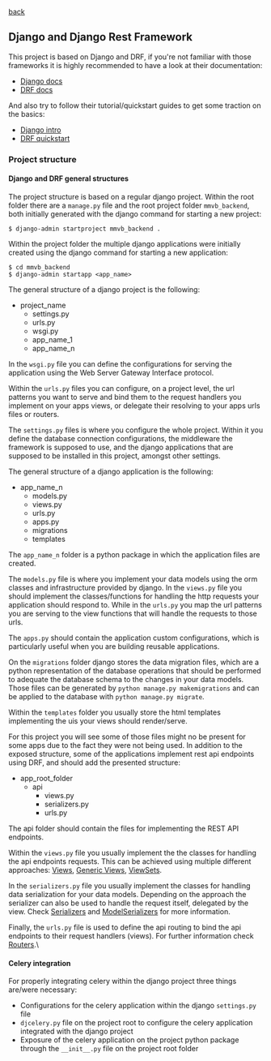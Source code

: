 [back](../README.md)

## Django and Django Rest Framework
This project is based on Django and DRF, if you're not familiar with those frameworks it is highly recommended to have a look at their documentation:
   * [Django docs](https://docs.djangoproject.com/en/3.0/)
   * [DRF docs](https://www.django-rest-framework.org/)

And also try to follow their tutorial/quickstart guides to get some traction on the basics:
   * [Django intro](https://docs.djangoproject.com/en/3.0/intro/)
   * [DRF quickstart](https://www.django-rest-framework.org/tutorial/quickstart/)

### Project structure

#### Django and DRF general structures
The project structure is based on a regular django project. Within the root folder there are a `manage.py` file and the root project folder `mmvb_backend`, both initially generated with the django command for starting a new project:
```
$ django-admin startproject mmvb_backend .
```

Within the project folder the multiple django applications were initially created using the django command for starting a new application:
```
$ cd mmvb_backend
$ django-admin startapp <app_name>
```

The general structure of a django project is the following:
  * project_name
    - settings.py
    - urls.py
    - wsgi.py
    - app_name_1
    - app_name_n

In the `wsgi.py` file you can define the configurations for serving the application using the Web Server Gateway Interface protocol.

Within the `urls.py` files you can configure, on a project level, the url patterns you want to serve and bind them to the request handlers you implement on your apps views, or delegate their resolving to your apps urls files or routers.

The `settings.py` files is where you configure the whole project. Within it you define the database connection configurations, the middleware the framework is supposed to use, and the django applications that are supposed to be installed in this project, amongst other settings.

The general structure of a django application is the following:
  * app_name_n
    - models.py
    - views.py
    - urls.py
    - apps.py
    - migrations
    - templates

The `app_name_n` folder is a python package in which the application files are created.

The `models.py` file is where you implement your data models using the orm classes and infrastructure provided by django.
In the `views.py` file you should implement the classes/functions for handling the http requests your application should respond to.
While in the `urls.py` you map the url patterns you are serving to the view functions that will handle the requests to those urls.

The `apps.py` should contain the application custom configurations, which is particularly useful when you are building reusable applications.

On the `migrations` folder django stores the data migration files, which are a python representation of the database operations that should be performed to adequate the database schema to the changes in your data models. Those files can be generated by
`python manage.py makemigrations` and can be applied to the database with `python manage.py migrate`.

Within the `templates` folder you usually store the html templates implementing the uis your views should render/serve.

For this project you will see some of those files might no be present for some apps due to the fact they were not being used.
In addition to the exposed structure, some of the applications implement rest api endpoints using DRF, and should add the presented structure:
  * app_root_folder
    - api
      + views.py
      + serializers.py
      + urls.py

The api folder should contain the files for implementing the REST API endpoints.

Within the `views.py` file you usually implement the the classes for handling the api endpoints requests. This can be achieved using multiple different approaches: [Views](https://www.django-rest-framework.org/api-guide/views/), [Generic Views](https://www.django-rest-framework.org/api-guide/generic-views/), [ViewSets](https://www.django-rest-framework.org/api-guide/viewsets/).

In the `serializers.py` file you usually implement the classes for handling data serialization for your data models. Depending on the approach the serializer can also be used to handle the request itself, delegated by the view. Check [Serializers](https://www.django-rest-framework.org/api-guide/serializers/#serializers) and [ModelSerializers](https://www.django-rest-framework.org/api-guide/serializers/#modelserializer) for more information.

Finally, the `urls.py` file is used to define the api routing to bind the api endpoints to their request handlers (views). For further information check [Routers](https://www.django-rest-framework.org/api-guide/routers/).\

#### Celery integration

For properly integrating celery within the django project three things are/were necessary:
  - Configurations for the celery application within the django `settings.py` file
  - `djcelery.py` file on the project root to configure the celery application integrated with the django project
  - Exposure of the celery application on the project python package through the `__init__.py` file on the project root folder
